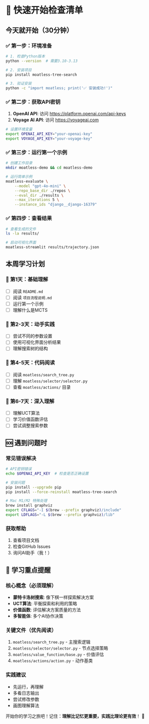 # 🚀 快速开始检查清单

## 今天就开始（30分钟）

### ✅ 第一步：环境准备
```bash
# 1. 检查Python版本
python --version  # 需要3.10-3.13

# 2. 安装项目
pip install moatless-tree-search

# 3. 验证安装
python -c "import moatless; print('✅ 安装成功!')"
```

### ✅ 第二步：获取API密钥
1. **OpenAI API**: 访问 https://platform.openai.com/api-keys
2. **Voyage AI API**: 访问 https://voyageai.com

```bash
# 设置环境变量
export OPENAI_API_KEY="your-openai-key"
export VOYAGE_API_KEY="your-voyage-key"
```

### ✅ 第三步：运行第一个示例
```bash
# 创建工作目录
mkdir moatless-demo && cd moatless-demo

# 运行简单示例
moatless-evaluate \
    --model "gpt-4o-mini" \
    --repo_base_dir ./repos \
    --eval_dir ./results \
    --max_iterations 5 \
    --instance_ids "django__django-16379"
```

### ✅ 第四步：查看结果
```bash
# 查看生成的文件
ls -la results/

# 启动可视化界面
moatless-streamlit results/trajectory.json
```

## 本周学习计划

### 📅 第1天：基础理解
- [ ] 阅读 `README.md`
- [ ] 阅读 `项目流程说明.md`
- [ ] 运行第一个示例
- [ ] 理解什么是MCTS

### 📅 第2-3天：动手实践
- [ ] 尝试不同的参数设置
- [ ] 使用可视化界面分析结果
- [ ] 理解搜索树的结构

### 📅 第4-5天：代码阅读
- [ ] 阅读 `moatless/search_tree.py`
- [ ] 理解 `moatless/selector/selector.py`
- [ ] 查看 `moatless/actions/` 目录

### 📅 第6-7天：深入理解
- [ ] 理解UCT算法
- [ ] 学习价值函数评估
- [ ] 尝试调整搜索参数

## 🆘 遇到问题时

### 常见错误解决
```bash
# API密钥错误
echo $OPENAI_API_KEY  # 检查是否正确设置

# 安装问题
pip install --upgrade pip
pip install --force-reinstall moatless-tree-search

# Mac M1/M2 特殊处理
brew install graphviz
export CFLAGS="-I $(brew --prefix graphviz)/include"
export LDFLAGS="-L $(brew --prefix graphviz)/lib"
```

### 获取帮助
1. 查看项目文档
2. 检查GitHub Issues
3. 询问AI助手（我！）

## 🎯 学习重点提醒

### 核心概念（必须理解）
- **蒙特卡洛树搜索**: 像下棋一样探索解决方案
- **UCT算法**: 平衡探索和利用的策略
- **价值函数**: 评估解决方案质量的方法
- **多智能体**: 多个AI协作决策

### 关键文件（优先阅读）
1. `moatless/search_tree.py` - 主搜索逻辑
2. `moatless/selector/selector.py` - 节点选择策略
3. `moatless/value_function/base.py` - 价值评估
4. `moatless/actions/action.py` - 动作基类

### 实践建议
- 先运行，再理解
- 多看日志输出
- 尝试修改参数
- 画图理解算法

开始你的学习之旅吧！记住：**理解比记忆更重要，实践比理论更有效**！ 🌟